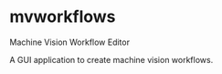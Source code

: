# mvworkflows
Machine Vision Workflow Editor

A GUI application to create machine vision workflows.
